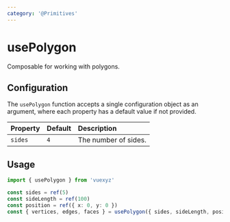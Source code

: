 ```yaml
---
category: '@Primitives'
---
```


<script setup>
    import UsePolygonDemo from '../demo/components/usePolygonDemo.vue';
</script>

# usePolygon

Composable for working with polygons.

<UsePolygonDemo />

## Configuration

The `usePolygon` function accepts a single configuration object as an argument, where each property has a default value if not provided.

| Property     | Default | Description                             |
|:-------------|:--------|:----------------------------------------|
| `sides`      | `4`     | The number of sides.                    |
<!--@include: ./shared/polygonprops.md-->

<!--@include: ./shared/config.md-->

## Usage

```ts
import { usePolygon } from 'vuexyz'

const sides = ref(5)
const sideLength = ref(100)
const position = ref({ x: 0, y: 0 })
const { vertices, edges, faces } = usePolygon({ sides, sideLength, position })
```

<!--@include: ./shared/return.md-->
